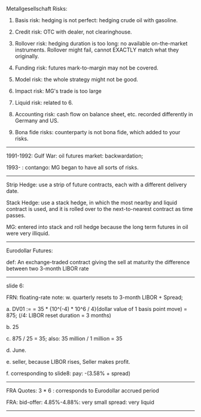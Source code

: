 Metallgesellschaft Risks: 

1. Basis risk: hedging is not perfect: hedging crude oil with gasoline.

2. Credit risk: OTC with dealer, not clearinghouse.

3. Rollover risk: hedging duration is too long: no available on-the-market instruments. Rollover might fail, cannot EXACTLY match what they originally.

4. Funding risk: futures mark-to-margin may not be covered.

5. Model risk: the whole strategy might not be good.

6. Impact risk: MG's trade is too large

7. Liquid risk: related to 6.

8. Accounting risk: cash flow on balance sheet, etc. recorded differently in Germany and US.

9. Bona fide risks: counterparty is not bona fide, which added to your risks.

---
1991-1992: Gulf War: oil futures market: backwardation;

1993- : contango: MG began to have all sorts of risks.

---

Strip Hedge: use a strip of future contracts, each with a different delivery date.

Stack Hedge: use a stack hedge, in which the most nearby and liquid contract is used, and it is rolled over to the next-to-nearest contract as time passes.

MG: entered into stack and roll hedge because the long term futures in oil were very illiquid.

---

Eurodollar Futures: 

def: An exchange-traded contract giving the sell at maturity the difference between two 3-month LIBOR rate

--- 
slide 6: 

FRN: floating-rate note: w. quarterly resets to 3-month LIBOR + Spread; 

a. DV01 := = 35 * {10^(-4) * 10^6 / 4}(dollar value of 1 basis point move) = 875; (/4: LIBOR reset duration = 3 months)

b. 25

c. 875 / 25 = 35; also: 35 million / 1 million = 35

d. June.

e. seller, because LIBOR rises, Seller makes profit.

f. corresponding to slide8: pay: -(3.58% + spread)

--- 

FRA Quotes: 
3 * 6 : corresponds to Eurodollar accrued period

FRA: bid-offer: 4.85%-4.88%: very small spread: very liquid

---


